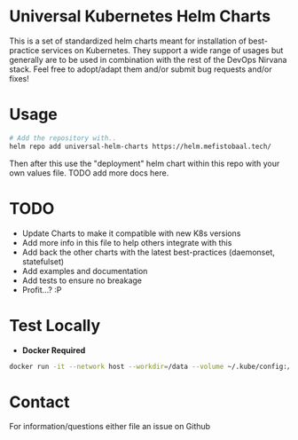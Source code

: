 # Universal Kubernetes Helm Charts

This is a set of standardized helm charts meant for installation of best-practice services on Kubernetes.  They support a wide range of usages but generally are to be used in combination with the rest of the DevOps Nirvana stack.  Feel free to adopt/adapt them and/or submit bug requests and/or fixes!

# Usage

```bash
# Add the repository with..
helm repo add universal-helm-charts https://helm.mefistobaal.tech/
```

Then after this use the "deployment" helm chart within this repo with your own values file.  TODO add more docs here.

# TODO

* Update Charts to make it compatible with new K8s versions
* Add more info in this file to help others integrate with this 
* Add back the other charts with the latest best-practices (daemonset, statefulset)
* Add examples and documentation
* Add tests to ensure no breakage
* Profit...?  :P

# Test Locally

- **Docker Required**

```bash
docker run -it --network host --workdir=/data --volume ~/.kube/config:/root/.kube/config:ro --volume $(pwd):/data quay.io/helmpack/chart-testing:v3.5.0 ct lint --config scripts/ct.yaml
```

# Contact

For information/questions either file an issue on Github
